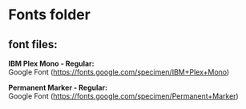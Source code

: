 # Fonts folder

## font files:

**IBM Plex Mono - Regular:**  
Google Font (https://fonts.google.com/specimen/IBM+Plex+Mono)

**Permanent Marker - Regular:**  
Google Font (https://fonts.google.com/specimen/Permanent+Marker)

